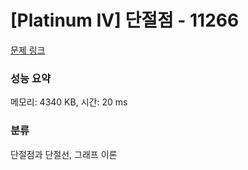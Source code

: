 # [Platinum IV] 단절점 - 11266 

[문제 링크](https://www.acmicpc.net/problem/11266) 

### 성능 요약

메모리: 4340 KB, 시간: 20 ms

### 분류

단절점과 단절선, 그래프 이론
